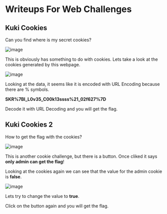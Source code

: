 # Writeups For Web Challenges

## Kuki Cookies
Can you find where is my secret cookies?

![image](https://user-images.githubusercontent.com/57955404/135816272-e74a08b9-a192-4906-887e-bc6497e89da3.png)

This is obviously has something to do with cookies.
Lets take a look at the cookies generated by this webpage.

![image](https://user-images.githubusercontent.com/57955404/135819195-72df6c94-4c7d-4502-964d-4149ec6ae956.png)

Looking at the data, it seems like it is encoded with URL Encoding because there are % symbols.

**SKR%7BI_L0v35_C00k13ssss%21_02f627%7D**

Decode it with URL Decoding and you will get the flag.



## Kuki Cookies 2
How to get the flag with the cookies?

![image](https://user-images.githubusercontent.com/57955404/135817592-da23ae60-f0e7-4d39-a792-877e3e39f250.png)

This is another cookie challenge, but there is a button. Once cliked it says **only admin can get the flag**!

Looking at the cookies again we can see that the value for the admin cookie is **false**.

![image](https://user-images.githubusercontent.com/57955404/135819780-83de7867-78fa-44cf-9bdc-24925988066b.png)

Lets try to change the value to **true**.

Click on the button again and you will get the flag.


